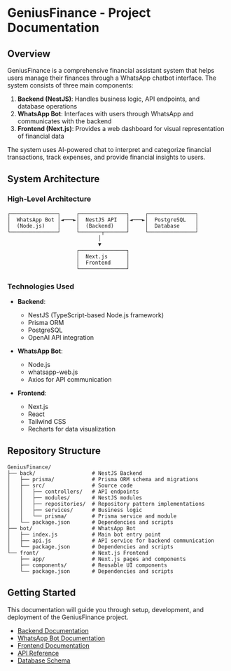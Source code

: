 # GeniusFinance - Project Documentation

## Overview

GeniusFinance is a comprehensive financial assistant system that helps users manage their finances through a WhatsApp chatbot interface. The system consists of three main components:

1. **Backend (NestJS)**: Handles business logic, API endpoints, and database operations
2. **WhatsApp Bot**: Interfaces with users through WhatsApp and communicates with the backend
3. **Frontend (Next.js)**: Provides a web dashboard for visual representation of financial data

The system uses AI-powered chat to interpret and categorize financial transactions, track expenses, and provide financial insights to users.

## System Architecture

### High-Level Architecture

```
┌───────────────┐     ┌───────────────┐     ┌───────────────┐
│  WhatsApp Bot │◄───►│  NestJS API   │◄───►│  PostgreSQL   │
│  (Node.js)    │     │  (Backend)    │     │  Database     │
└───────────────┘     └───────┬───────┘     └───────────────┘
                             │
                             ▼
                      ┌───────────────┐
                      │  Next.js      │
                      │  Frontend     │
                      └───────────────┘
```

### Technologies Used

- **Backend**:
  - NestJS (TypeScript-based Node.js framework)
  - Prisma ORM
  - PostgreSQL
  - OpenAI API integration

- **WhatsApp Bot**:
  - Node.js
  - whatsapp-web.js
  - Axios for API communication

- **Frontend**:
  - Next.js
  - React
  - Tailwind CSS
  - Recharts for data visualization

## Repository Structure

```
GeniusFinance/
├── back/                  # NestJS Backend
│   ├── prisma/            # Prisma ORM schema and migrations
│   ├── src/               # Source code
│   │   ├── controllers/   # API endpoints
│   │   ├── modules/       # NestJS modules
│   │   ├── repositories/  # Repository pattern implementations
│   │   ├── services/      # Business logic
│   │   └── prisma/        # Prisma service and module
│   └── package.json       # Dependencies and scripts
├── bot/                   # WhatsApp Bot
│   ├── index.js           # Main bot entry point
│   ├── api.js             # API service for backend communication
│   └── package.json       # Dependencies and scripts
└── front/                 # Next.js Frontend
    ├── app/               # Next.js pages and components
    ├── components/        # Reusable UI components
    └── package.json       # Dependencies and scripts
```

## Getting Started

This documentation will guide you through setup, development, and deployment of the GeniusFinance project.

- [Backend Documentation](./backend-docs.md)
- [WhatsApp Bot Documentation](./bot-docs.md)
- [Frontend Documentation](./frontend-docs.md)
- [API Reference](./api-reference.md)
- [Database Schema](./database-schema.md)
